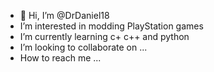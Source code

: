 - 👋 Hi, I’m @DrDaniel18
- I’m interested in modding PlayStation games
- I’m currently learning c+ c++ and python
- I’m looking to collaborate on ...
- How to reach me ...

<!---
DrDaniel18/DrDaniel18 is a ✨ special ✨ repository because its `README.md` (this file) appears on your GitHub profile.
You can click the Preview link to take a look at your changes.
--->
